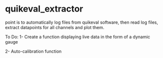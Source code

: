 # quikeval_extractor
point is to automatically log files from quikeval software, then read log files, extract datapoints for all channels and plot them.

To Do:
1- Create a function displaying live data in the form of a dynamic gauge

2- Auto-calibration function
